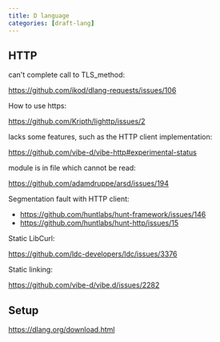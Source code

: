 ```yaml
---
title: D language
categories: [draft-lang]
---
```


## HTTP

can't complete call to TLS_method:

<https://github.com/ikod/dlang-requests/issues/106>

How to use https:

<https://github.com/Kripth/lighttp/issues/2>

lacks some features, such as the HTTP client implementation:

<https://github.com/vibe-d/vibe-http#experimental-status>

module is in file which cannot be read:

<https://github.com/adamdruppe/arsd/issues/194>

Segmentation fault with HTTP client:

- <https://github.com/huntlabs/hunt-framework/issues/146>
- <https://github.com/huntlabs/hunt-http/issues/15>

Static LibCurl:

<https://github.com/ldc-developers/ldc/issues/3376>

Static linking:

<https://github.com/vibe-d/vibe.d/issues/2282>

## Setup

<https://dlang.org/download.html>

